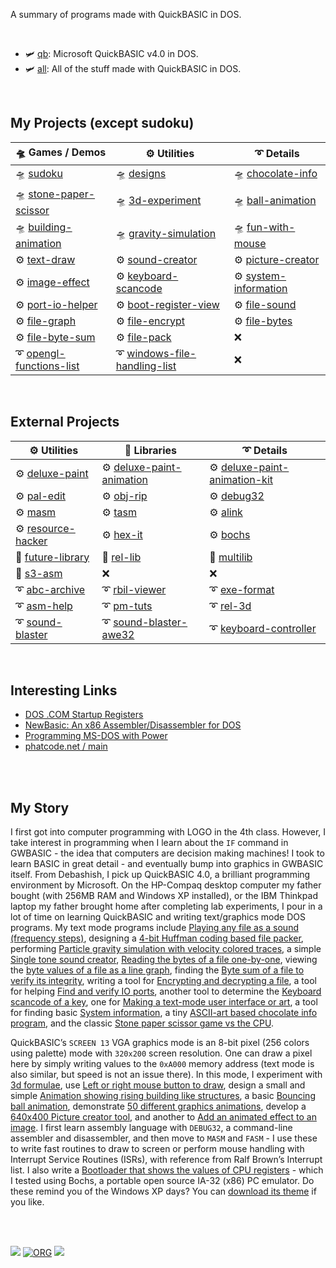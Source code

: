 A summary of programs made with QuickBASIC in DOS.

<br>

- 🛩️ [qb](https://qb40.github.io/qb/): Microsoft QuickBASIC v4.0 in DOS.
- 🛩️ [all](https://qb40.github.io/all/): All of the stuff made with QuickBASIC in DOS.

<br>


## My Projects (except sudoku)

| 🛸 Games / Demos           | ⚙️ Utilities                    | ➰ Details              |
| ------------------------- | ------------------------------ | ---------------------- |
| 🛸 [sudoku]                | 🛸 [designs]                    | 🛸 [chocolate-info]     |
| 🛸 [stone-paper-scissor]   | 🛸 [3d-experiment]              | 🛸 [ball-animation]     |
| 🛸 [building-animation]    | 🛸 [gravity-simulation]         | 🛸 [fun-with-mouse]     |
| ⚙️ [text-draw]             | ⚙️ [sound-creator]              | ⚙️ [picture-creator]    |
| ⚙️ [image-effect]          | ⚙️ [keyboard-scancode]          | ⚙️ [system-information] |
| ⚙️ [port-io-helper]        | ⚙️ [boot-register-view]         | ⚙️ [file-sound]         |
| ⚙️ [file-graph]            | ⚙️ [file-encrypt]               | ⚙️ [file-bytes]         |
| ⚙️ [file-byte-sum]         | ⚙️ [file-pack]                  | ❌                      |
| ➰ [opengl-functions-list] | ➰ [windows-file-handling-list] | ❌                      |

[sudoku]: https://qb40.github.io/sudoku/
[designs]: https://qb40.github.io/designs/
[chocolate-info]: https://qb40.github.io/chocolate-info/
[stone-paper-scissor]: https://qb40.github.io/stone-paper-scissor/
[3d-experiment]: https://qb40.github.io/3d-experiment/
[ball-animation]: https://qb40.github.io/ball-animation/
[building-animation]: https://qb40.github.io/building-animation/
[gravity-simulation]: https://qb40.github.io/gravity-simulation/
[fun-with-mouse]: https://qb40.github.io/fun-with-mouse/

[text-draw]: https://qb40.github.io/text-draw/
[sound-creator]: https://qb40.github.io/sound-creator/
[picture-creator]: https://qb40.github.io/picture-creator/
[image-effect]: https://qb40.github.io/image-effect/
[keyboard-scancode]: https://qb40.github.io/keyboard-scancode/
[system-information]: https://qb40.github.io/system-information/
[port-io-helper]: https://qb40.github.io/port-io-helper/
[boot-register-view]: https://qb40.github.io/boot-register-view/
[file-sound]: https://qb40.github.io/file-sound/
[file-graph]: https://qb40.github.io/file-graph/
[file-encrypt]: https://qb40.github.io/file-encrypt/
[file-bytes]: https://qb40.github.io/file-bytes/
[file-byte-sum]: https://qb40.github.io/file-byte-sum/
[file-pack]: https://qb40.github.io/file-pack/

[opengl-functions-list]: https://qb40.github.io/opengl-functions-list/
[windows-file-handling-list]: https://qb40.github.io/windows-file-handling-list/

<br>


## External Projects

| ⚙️ Utilities         | 🧷 Libraries                | ➰ Details                      |
| ------------------- | -------------------------- | ------------------------------ |
| ⚙️ [deluxe-paint]    | ⚙️ [deluxe-paint-animation] | ⚙️ [deluxe-paint-animation-kit] |
| ⚙️ [pal-edit]        | ⚙️ [obj-rip]                | ⚙️ [debug32]                    |
| ⚙️ [masm]            | ⚙️ [tasm]                   | ⚙️ [alink]                      |
| ⚙️ [resource-hacker] | ⚙️ [hex-it]                 | ⚙️ [bochs]                      |
| 🧷 [future-library]  | 🧷 [rel-lib]                | 🧷 [multilib]                   |
| 🧷 [s3-asm]          | ❌                          | ❌                              |
| ➰ [abc-archive]     | ➰ [rbil-viewer]            | ➰ [exe-format]                 |
| ➰ [asm-help]        | ➰ [pm-tuts]                | ➰ [rel-3d]                     |
| ➰ [sound-blaster]   | ➰ [sound-blaster-awe32]    | ➰ [keyboard-controller]        |

[deluxe-paint]: https://qb40.github.io/deluxe-paint/
[deluxe-paint-animation]: https://qb40.github.io/deluxe-paint-animation/
[deluxe-paint-animation-kit]: https://qb40.github.io/deluxe-paint-animation-kit/
[pal-edit]: https://qb40.github.io/pal-edit/
[obj-rip]: https://qb40.github.io/obj-rip/
[debug32]: https://qb40.github.io/debug32/
[masm]: https://qb40.github.io/masm/
[tasm]: https://qb40.github.io/tasm/
[alink]: https://qb40.github.io/alink/
[resource-hacker]: https://qb40.github.io/resource-hacker/
[hex-it]: https://qb40.github.io/hex-it/
[bochs]: https://qb40.github.io/bochs/

[future-library]: https://qb40.github.io/future-library/
[rel-lib]: https://qb40.github.io/rel-lib/
[multilib]: https://qb40.github.io/multilib/
[s3-asm]: https://qb40.github.io/s3-asm/

[abc-archive]: https://qb40.github.io/abc-archive/
[rbil-viewer]: https://qb40.github.io/rbil-viewer/
[exe-format]: https://qb40.github.io/exe-format/
[asm-help]: https://qb40.github.io/asm-help/
[pm-tuts]: https://qb40.github.io/pm-tuts/
[rel-3d]: https://qb40.github.io/rel-3d/
[sound-blaster]: https://qb40.github.io/sound-blaster/
[sound-blaster-awe32]: https://qb40.github.io/sound-blaster-awe32/
[keyboard-controller]: https://qb40.github.io/keyboard-controller/

<br>


## Interesting Links

- [DOS .COM Startup Registers](https://www.fysnet.net/yourhelp.htm)
- [NewBasic: An x86 Assembler/Disassembler for DOS](https://www.fysnet.net/newbasic.htm)
- [Programming MS-DOS with Power](https://www.fysnet.net/index.htm)
- [phatcode.net / main](http://www.phatcode.net)

<br>
<br>


## My Story

I first got into computer programming with LOGO in the 4th class. However, I take interest in programming when I learn about the `IF` command in GWBASIC - the idea that computers are decision making machines! I took to learn BASIC in great detail - and eventually bump into graphics in GWBASIC itself. From Debashish, I pick up QuickBASIC 4.0, a brilliant programming environment by Microsoft. On the HP-Compaq desktop computer my father bought (with 256MB RAM and Windows XP installed), or the IBM Thinkpad laptop my father brought home after completing lab experiments, I pour in a lot of time on learning QuickBASIC and writing text/graphics mode DOS programs. My text mode programs include [Playing any file as a sound (frequency steps)](https://github.com/qb40/file-sound), designing a [4-bit Huffman coding based file packer](https://github.com/qb40/file-pack), performing [Particle gravity simulation with velocity colored traces](https://github.com/qb40/gravity-simulation), a simple [Single tone sound creator](https://github.com/qb40/sound-creator), [Reading the bytes of a file one-by-one](https://github.com/qb40/file-bytes), viewing the [byte values of a file as a line graph](https://github.com/qb40/file-graph), finding the [Byte sum of a file to verify its integrity](https://github.com/qb40/file-byte-sum), writing a tool for [Encrypting and decrypting a file](https://github.com/qb40/file-encrypt), a tool for helping [Find and verify IO ports](https://github.com/qb40/port-io-helper), another tool to determine the [Keyboard scancode of a key](https://github.com/qb40/keyboard-scancode), one for [Making a text-mode user interface or art](https://github.com/qb40/text-draw), a tool for finding basic [System information](https://github.com/qb40/system-information), a tiny [ASCII-art based chocolate info program](https://github.com/qb40/chocolate-info), and the classic [Stone paper scissor game vs the CPU](https://github.com/qb40/stone-paper-scissor).

QuickBASIC’s `SCREEN 13` VGA graphics mode is an 8-bit pixel (256 colors using palette) mode with `320x200` screen resolution. One can draw a pixel here by simply writing values to the `0xA000` memory address (text mode is also similar, but speed is not an issue there). In this mode, I experiment with [3d formulae](https://github.com/qb40/3d-experiment), use [Left or right mouse button to draw](https://github.com/qb40/fun-with-mouse), design a small and simple [Animation showing rising building like structures](https://github.com/qb40/building-animation), a basic [Bouncing ball animation](https://github.com/qb40/ball-animation), demonstrate [50 different graphics animations](https://github.com/qb40/designs), develop a [640x400 Picture creator tool](https://github.com/qb40/picture-creator), and another to [Add an animated effect to an image](https://github.com/qb40/image-effect). I first learn assembly language with `DEBUG32`, a command-line assembler and disassembler, and then move to `MASM` and `FASM` - I use these to write fast routines to draw to screen or perform mouse handling with Interrupt Service Routines (ISRs), with reference from Ralf Brown’s Interrupt list. I also write a [Bootloader that shows the values of CPU registers](https://github.com/qb40/boot-register-view) - which I tested using Bochs, a portable open source IA-32 (x86) PC emulator. Do these remind you of the Windows XP days? You can [download its theme](https://github.com/themepackf/windows-xp) if you like.

<br>
<br>


[![](https://img.youtube.com/vi/RZ36ZPZhcaE/maxresdefault.jpg)](https://www.youtube.com/watch?v=RZ36ZPZhcaE)
[![ORG](https://img.shields.io/badge/org-wolfram77-green?logo=Org)](https://wolfram77.github.io)
![](https://ga-beacon.deno.dev/G-7YB2GGR37M:_Mv5VNhrSS-f8xhwXDUwtQ/qb40.github.io)
